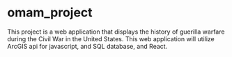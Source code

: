 # omam_project
This project is a web application that displays the history of guerilla warfare during the Civil War in the United States.
This web application will utilize ArcGIS api for javascript, and SQL database, and React. 
